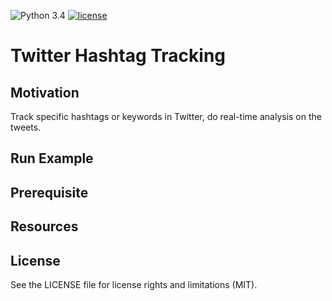 ![Python 3.4](https://img.shields.io/badge/python-3.4-blue.svg)
[![license](https://img.shields.io/github/license/mashape/apistatus.svg?maxAge=2592000)]()
# Twitter Hashtag Tracking

## Motivation
Track specific hashtags or keywords in Twitter, do real-time analysis on the tweets.

## Run Example

## Prerequisite


## Resources

## License
See the LICENSE file for license rights and limitations (MIT).

